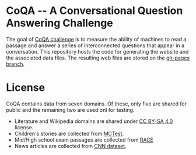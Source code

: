# CoQA -- A Conversational Question Answering Challenge
The goal of [CoQA challenge](https://stanfordnlp.github.io/coqa) is to measure the ability of machines to read a passage and answer a series of interconnected questions that appear in  a conversation.
This repository hosts the code for generating the website and the associated data files.
The resulting web files are stored on the [gh-pages branch](https://github.com/stanfordnlp/coqa/tree/gh-pages).

# License
CoQA contains data from seven domains. Of these, only five are shared for public and the remaining two are used onl for testing.
* Literature and Wikipedia domains are shared under [CC BY-SA 4.0](http://creativecommons.org/licenses/by-sa/4.0/legalcode) license. 
* Children's stories are collected from [MCTest](https://web.archive.org/web/20161026175200/http://research.microsoft.com/en-us/um/redmond/projects/mctest).
* Mid/High school exam passages are collected from [RACE](http://www.cs.cmu.edu/~glai1/data/race/)
* News articles are collected from [CNN dataset](https://cs.nyu.edu/~kcho/DMQA/).

